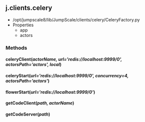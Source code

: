 <!-- toc -->
## j.clients.celery

- /opt/jumpscale8/lib/JumpScale/clients/celery/CeleryFactory.py
- Properties
    - app
    - actors

### Methods

#### celeryClient(*actorName, url='redis://localhost:9999/0', actorsPath='actors', local*) 

#### celeryStart(*url='redis://localhost:9999/0', concurrency=4, actorsPath='actors'*) 

#### flowerStart(*url='redis://localhost:9999/0'*) 

#### getCodeClient(*path, actorName*) 

#### getCodeServer(*path*) 

